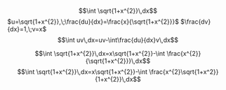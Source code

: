 $$\int \sqrt{1+x^{2}}\,dx$$
$u=\sqrt{1+x^{2}},\;\frac{du}{dx}=\frac{x}{\sqrt{1+x^{2}}}$
$\frac{dv}{dx}=1,\;v=x$
$$\int uv\,dx=uv-\int\frac{du}{dx}v\,dx$$

$$\int \sqrt{1+x^{2}}\,dx=x\sqrt{1+x^{2}}-\int \frac{x^{2}}{\sqrt{1+x^{2}}}\,dx$$
$$\int \sqrt{1+x^{2}}\,dx=x\sqrt{1+x^{2}}-\int \frac{x^{2}\sqrt{1+x^2}}{1+x^{2}}\,dx$$